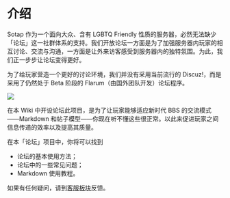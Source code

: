 # 介绍

Sotap 作为一个面向大众、含有 LGBTQ Friendly 性质的服务器，必然无法缺少「论坛」这一社群体系的支持。我们开放论坛一方面是为了加强服务器内玩家的相互讨论、交流与沟通，一方面是让外来访客感受到服务器内的独特氛围。为此，我们正一步步让论坛变得更好。

为了给玩家营造一个更好的讨论环境，我们并没有采用当前流行的 Discuz!，而是采用了仍然处于 Beta 阶段的 Flarum（由国外团队开发）论坛程序。

<img src="https://i.loli.net/2019/08/09/3Kb9EYt67hwoZuy.png" class="without-shadow">

在本 Wiki 中开设论坛此项目，是为了让玩家能够适应新时代 BBS 的交流模式——Markdown 和帖子模型——你现在听不懂这些很正常。以此来促进玩家之间信息传递的效率以及提高其质量。

在本「论坛」项目中，你将可以找到

- 论坛的基本使用方法；
- 论坛中的一些常见问题；
- Markdown 使用教程。

如果有任何疑问，请到[客服板块](//g.sotap.org/t/support)反馈。
